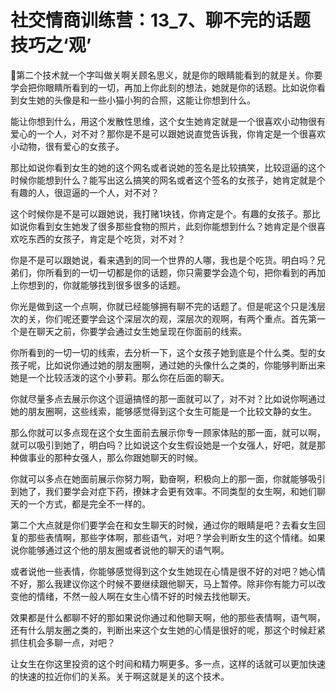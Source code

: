 # 社交情商训练营：13_7、聊不完的话题技巧之‘观’

🎼第二个技术就一个字叫做关啊关顾名思义，就是你的眼睛能看到的就是关。你要学会把你眼睛所看到的一切，再加上你此刻的想法，她就是你的话题。比如说你看到女生她的头像是和一些小猫小狗的合照，这能让你想到什么。

能让你想到什么，用这个发散性思维，这个女生她肯定就是一个很喜欢小动物很有爱心的一个人，对不对？那你是不是可以跟她说直觉告诉我，你肯定是一个很喜欢小动物，很有爱心的女孩子。

那比如说你看到女生的她的这个网名或者说她的签名是比较搞笑，比较逗逼的这个时候你能想到什么？能写出这么搞笑的网名或者这个签名的女孩子，她肯定就是个有趣的人，很逗逼的一个人，对不对？

这个时候你是不是可以跟她说，我打赌1块钱，你肯定是个。有趣的女孩子。那比如说你看到女生她发了很多那些食物的照片，此刻你能想到什么？她肯定是个很喜欢吃东西的女孩子，肯定是个吃货，对不对？

你是不是可以跟她说，看来遇到的同一个世界的人哪，我也是个吃货。明白吗？兄弟们，你所看到的一切一切都是你的话题，你只需要学会造个句，把你看到的再加上你想到的，你就能够找到很多很多的话题。

你光是做到这一个点啊，你就已经能够拥有聊不完的话题了。但是呢这个只是浅层次的关，你们呢还要学会这个深层次的观，深层次的观啊，有两个重点。首先第一个是在聊天之前，你要学会通过女生她呈现在你面前的线索。

你所看到的一切一切的线索，去分析一下，这个女孩子她到底是个什么类。型的女孩子呢，比如说你通过她的朋友圈啊，通过她的头像什么之类的，你能够判断出来她是一个比较活泼的这个小萝莉。那么你在后面的聊天。

你就尽量多点去展示你这个逗逼搞怪的那一面就可以了，对不对？比如说你啊通过她的朋友圈啊，这些线索，能够感觉得到这个女生可能是一个比较文静的女生。

那么你就可以多点现在这个女生面前去展示你专一顾家体贴的那一面，就可以啊，就可以吸引到她了，明白吗？比如说这个女生假设她是一个女强人，好吧，就是那种做事业的那种女强人，那么你跟她聊天的时候。

你就可以多点在她面前展示你努力啊，勤奋啊，积极向上的那一面，你就能够吸引到她了，我们要学会对症下药，撩妹才会更有效率。不同类型的女生啊，和她们聊天的一个方式，都是完全不一样的。

第二个大点就是你们要学会在和女生聊天的时候，通过你的眼睛是吧？去看女生回复的那些表情啊，那些字体啊，那些语气，对吧？学会判断女生的这个情绪。如果说你能够通过这个他的朋友圈或者说他的聊天的语气啊。

或者说他一些表情，你能够感觉得到这个女生她现在心情是很不好的对吧？她心情不好，那么我建议你这个时候不要继续跟他聊天，马上暂停。除非你有能力可以改变他的情绪，不然一般人啊在女生心情不好的时候去找他聊天。

效果都是什么都聊不好的那如果说你通过和他聊天啊，他的那些表情啊，语气啊，还有什么朋友圈之类的，判断出来这个女生她的心情是很好的呢，那这个时候赶紧抓住机会多聊一点，对吧？

让女生在你这里投资的这个时间和精力啊更多。多一点，这样的话就可以更加快速的快速的拉近你们的关系。关于啊这就是关的这个技术。

